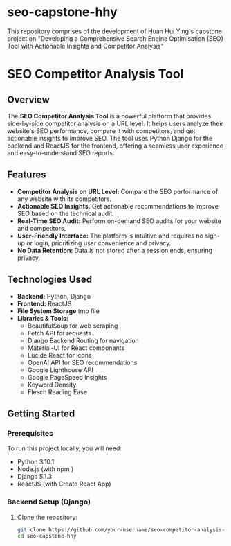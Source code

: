 # seo-capstone-hhy
This repository comprises of the development of Huan Hui Ying's capstone project on "Developing a Comprehensive Search Engine Optimisation (SEO) Tool with Actionable Insights and Competitor Analysis"

# SEO Competitor Analysis Tool

## Overview

The **SEO Competitor Analysis Tool** is a powerful platform that provides side-by-side competitor analysis on a URL level. It helps users analyze their website's SEO performance, compare it with competitors, and get actionable insights to improve SEO. The tool uses Python Django for the backend and ReactJS for the frontend, offering a seamless user experience and easy-to-understand SEO reports.

## Features

- **Competitor Analysis on URL Level:** Compare the SEO performance of any website with its competitors.
- **Actionable SEO Insights:** Get actionable recommendations to improve SEO based on the technical audit.
- **Real-Time SEO Audit:** Perform on-demand SEO audits for your website and competitors.
- **User-Friendly Interface:** The platform is intuitive and requires no sign-up or login, prioritizing user convenience and privacy.
- **No Data Retention:** Data is not stored after a session ends, ensuring privacy.

## Technologies Used

- **Backend:** Python, Django
- **Frontend:** ReactJS
- **File System Storage** tmp file
- **Libraries & Tools:**
  - BeautifulSoup for web scraping
  - Fetch API for requests
  - Django Backend Routing for navigation
  - Material-UI for React components
  - Lucide React for icons
  - OpenAI API for SEO recommendations
  - Google Lighthouse API
  - Google PageSpeed Insights
  - Keyword Density
  - Flesch Reading Ease 

## Getting Started

### Prerequisites

To run this project locally, you will need:

- Python 3.10.1
- Node.js (with npm )
- Django 5.1.3
- ReactJS (with Create React App)

### Backend Setup (Django)

1. Clone the repository:

   ```bash
   git clone https://github.com/your-username/seo-competitor-analysis-tool.git](https://github.com/huiyinghuan/seo-capstone-hhy.git)
   cd seo-capstone-hhy
